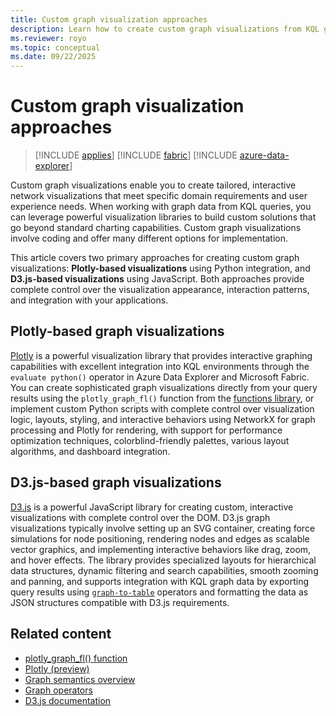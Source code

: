 ```yaml
---
title: Custom graph visualization approaches
description: Learn how to create custom graph visualizations from KQL graph data using Plotly and D3.js for tailored, interactive network visualizations.
ms.reviewer: royo
ms.topic: conceptual
ms.date: 09/22/2025
---
```


# Custom graph visualization approaches

> [!INCLUDE [applies](../includes/applies-to-version/applies.md)] [!INCLUDE [fabric](../includes/applies-to-version/fabric.md)] [!INCLUDE [azure-data-explorer](../includes/applies-to-version/azure-data-explorer.md)]

Custom graph visualizations enable you to create tailored, interactive network visualizations that meet specific domain requirements and user experience needs. When working with graph data from KQL queries, you can leverage powerful visualization libraries to build custom solutions that go beyond standard charting capabilities. Custom graph visualizations involve coding and offer many different options for implementation.

This article covers two primary approaches for creating custom graph visualizations: **Plotly-based visualizations** using Python integration, and **D3.js-based visualizations** using JavaScript. Both approaches provide complete control over the visualization appearance, interaction patterns, and integration with your applications.

## Plotly-based graph visualizations

[Plotly](https://plotly.com/) is a powerful visualization library that provides interactive graphing capabilities with excellent integration into KQL environments through the `evaluate python()` operator in Azure Data Explorer and Microsoft Fabric. You can create sophisticated graph visualizations directly from your query results using the `plotly_graph_fl()` function from the [functions library](../functions-library/plotly-graph-fl.md), or implement custom Python scripts with complete control over visualization logic, layouts, styling, and interactive behaviors using NetworkX for graph processing and Plotly for rendering, with support for performance optimization techniques, colorblind-friendly palettes, various layout algorithms, and dashboard integration.

## D3.js-based graph visualizations

[D3.js](https://d3js.org/) is a powerful JavaScript library for creating custom, interactive visualizations with complete control over the DOM. D3.js graph visualizations typically involve setting up an SVG container, creating force simulations for node positioning, rendering nodes and edges as scalable vector graphics, and implementing interactive behaviors like drag, zoom, and hover effects. The library provides specialized layouts for hierarchical data structures, dynamic filtering and search capabilities, smooth zooming and panning, and supports integration with KQL graph data by exporting query results using [`graph-to-table`](graph-to-table-operator.md) operators and formatting the data as JSON structures compatible with D3.js requirements.

## Related content

- [plotly_graph_fl() function](../functions-library/plotly-graph-fl.md)
- [Plotly (preview)](visualization-plotly.md)
- [Graph semantics overview](graph-semantics-overview.md)
- [Graph operators](graph-operators.md)
- [D3.js documentation](https://d3js.org/)
